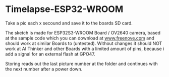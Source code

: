 # Timelapse-ESP32-WROOM
Take a pic each x secound and save it to the boards SD card.


The sketch is made for ESP32S3-WROOM Board / OV2640 camera, based at the sample code which you can download at www.freenove.com and should work at similar Boards to (untested). 
Without changes it should NOT work at AI Thinker and other Boards with a limited amount of pins, because i add a signal for an external flash at GPO47.

Storing reads out the last picture number at the folder and continues with the next number after a power down.
